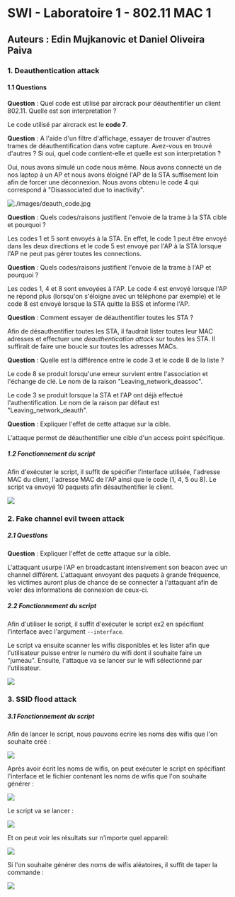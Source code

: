# SWI - Laboratoire 1 - 802.11 MAC 1

## Auteurs : Edin Mujkanovic et Daniel Oliveira Paiva

### 1. Deauthentication attack

#### 1.1 Questions

**Question** : Quel code est utilisé par aircrack pour déauthentifier un client 802.11. Quelle est son interpretation ?

Le code utilisé par aircrack est le **code 7**. 

**Question** : A l'aide d'un filtre d'affichage, essayer de trouver d'autres trames de déauthentification dans votre capture. Avez-vous en trouvé d'autres ? Si oui, quel code contient-elle et quelle est son interpretation ?

Oui, nous avons simulé un code nous même. Nous avons connecté un de nos laptop à un AP et nous avons éloigné l'AP de la STA suffisement loin afin de forcer une déconnexion. Nous avons obtenu le code 4 qui correspond à "Disassociated due to inactivity".

![./images/deauth_code.jpg](./images/deauth_code.jpg)

**Question** : Quels codes/raisons justifient l'envoie de la trame à la STA cible et pourquoi ?

Les codes 1 et 5 sont envoyés à la STA. En effet, le code 1 peut être envoyé dans les deux directions et le code 5 est envoyé par l'AP à la STA lorsque l'AP ne peut pas gérer toutes les connections.

**Question** : Quels codes/raisons justifient l'envoie de la trame à l'AP et pourquoi ?

Les codes 1, 4 et 8 sont envoyées à l'AP. Le code 4 est envoyé lorsque l'AP ne répond plus (lorsqu'on s'éloigne avec un téléphone par exemple) et le code 8 est envoyé lorsque la STA quitte la BSS et informe l'AP.

**Question** : Comment essayer de déauthentifier toutes les STA ?

Afin de désauthentifier toutes les STA, il faudrait lister toutes leur MAC adresses et effectuer une *deauthentication attack* sur toutes les STA. Il suffirait de faire une boucle sur toutes les adresses MACs.

**Question** : Quelle est la différence entre le code 3 et le code 8 de la liste ?

Le code 8 se produit lorsqu'une erreur survient entre l'association et  l'échange de clé. Le nom de la raison "Leaving_network_deassoc".

Le code 3 se produit lorsque la STA et l'AP ont déjà effectué l'authentification. Le nom de la raison par défaut est "Leaving_network_deauth".

**Question** : Expliquer l'effet de cette attaque sur la cible.

L'attaque permet de déauthentifier une cible d'un access point spécifique.



##### 1.2 Fonctionnement du script

Afin d'exécuter le script, il suffit de spécifier l'interface utilisée, l'adresse MAC du client, l'adresse MAC de l'AP ainsi que le code (1, 4, 5 ou 8). Le script va envoyé 10 paquets afin désauthentifier le client.

![](./images/ex1.png)





### 2. Fake channel evil tween attack

##### 2.1 Questions

**Question** : Expliquer l'effet de cette attaque sur la cible.

L'attaquant usurpe l'AP en broadcastant intensivement son beacon avec un channel différent. L'attaquant envoyant des paquets à grande fréquence, les victimes auront plus de chance de se connecter à l'attaquant afin de voler des informations de connexion de ceux-ci.

##### 2.2 Fonctionnement du script

Afin d'utiliser le script, il suffit d'exécuter le script ex2 en spécifiant l'interface avec l'argument `--interface`. 

Le script va ensuite scanner les wifis disponibles et les lister afin que l'utilisateur puisse entrer le numéro du wifi dont il souhaite faire un "jumeau". Ensuite, l'attaque va se lancer sur le wifi sélectionné par l'utilisateur.

![](./images/ex2.png)

### 3. SSID flood attack

##### 3.1 Fonctionnement du script

Afin de lancer le script, nous pouvons ecrire les noms des wifis que l'on souhaite créé : 

![](./images/fake_names.png)

Après avoir écrit les noms de wifis, on peut exécuter le script en spécifiant l'interface et le fichier contenant les noms de wifis que l'on souhaite générer : 

![](./images/ex3_command.png)

Le script va se lancer : 

![](./images/ex3_attacking.png)

Et on peut voir les résultats sur n'importe quel appareil: 

![](./images/ex3_result.jpg)

Si l'on souhaite générer des noms de wifis aléatoires, il suffit de taper la commande : 

![](./images/ex3_random.png)